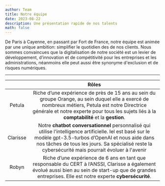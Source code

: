 ```yaml
---
author: Team
title: Notre équipe
date: 2023-08-22
description: Une présentation rapide de nos talents
math: false
---
```

De Paris à Cayenne, en passant par Fort de France, notre équipe est animée par une unique ambition: simplifier le quotidien des de nos clients. Nous sommes convaincues que la digitalisation de notre société est un levier de développement, d’innovation et de compétitivité pour les entreprises et les administrations, néanmoins elle peut aussi être synonyme d'exclusion et de risques numériques.

****

|       |  Rôles | 
|:-:    |:-:    |
| Petula | Riche d’une expérience de près de 15 ans au sein du groupe Orange, au sein duquel elle a exercé de nombreux métiers, Petula est notre Directrice générale et notre experte pour tous les sujets liés à la **comptabilité** et la **gestion**. | 
| Clarisse | Notre **chatbot conversationnel** personnalisé qui utilise l'intelligence artificielle. Iel est basé sur le modèle gpt-3.5-turbos d’OpenAI et nous aide dans nos tâches de tous les jours. Sa spécialisé reste la cybersécurité mais pourrait évoluer à l'avenir |
| Robyn | Riche d’une expérience de 6 ans en tant que responsable du CERT à l’ANSSI, Clarisse a également évolué aussi bien au sein de start-up que de grandes entreprises. Elle est notre experte **cybersécurité**. |
